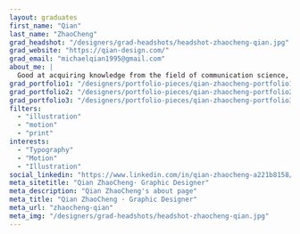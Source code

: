 ```yaml
---
layout: graduates
first_name: "Qian"
last_name: "ZhaoCheng"
grad_headshot: "/designers/grad-headshots/headshot-zhaocheng-qian.jpg"
grad_website: "https://qian-design.com/"
grad_email: "michaelqian1995@gmail.com"
about_me: |
  Good at acquiring knowledge from the field of communication science, coupled with artistic skills and a passion for design, allow me to transform theories, techniques, and strategies, into visual solutions.
grad_portfolio1: "/designers/portfolio-pieces/qian-zhaocheng-portfolio1.jpg"
grad_portfolio2: "/designers/portfolio-pieces/qian-zhaocheng-portfolio2.jpg"
grad_portfolio3: "/designers/portfolio-pieces/qian-zhaocheng-portfolio3.jpg"
filters:
  - "illustration"
  - "motion"
  - "print"
interests:
  - "Typography"
  - "Motion"
  - "Illustration"
social_linkedin: "https://www.linkedin.com/in/qian-zhaocheng-a221b8158/"
meta_sitetitle: "Qian ZhaoCheng· Graphic Designer"
meta_description: "Qian ZhaoCheng's about page"
meta_title: "Qian ZhaoCheng · Graphic Designer"
meta_url: "zhaocheng-qian"
meta_img: "/designers/grad-headshots/headshot-zhaocheng-qian.jpg"
---
```


